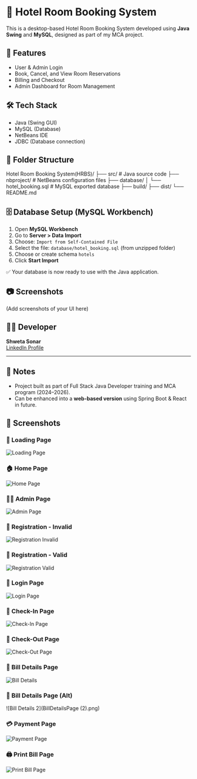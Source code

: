 # 🏨 Hotel Room Booking System

This is a desktop-based Hotel Room Booking System developed using **Java Swing** and **MySQL**, designed as part of my MCA project.

## 🚀 Features
- User & Admin Login
- Book, Cancel, and View Room Reservations
- Billing and Checkout
- Admin Dashboard for Room Management

## 🛠 Tech Stack
- Java (Swing GUI)
- MySQL (Database)
- NetBeans IDE
- JDBC (Database connection)

## 📁 Folder Structure

Hotel Room Booking System(HRBS)/
├── src/ # Java source code
├── nbproject/ # NetBeans configuration files
├── database/
│ └── hotel_booking.sql # MySQL exported database
├── build/
├── dist/
└── README.md


## 🗄️ Database Setup (MySQL Workbench)

1. Open **MySQL Workbench**
2. Go to **Server > Data Import**
3. Choose: `Import from Self-Contained File`
4. Select the file: `database/hotel_booking.sql` (from unzipped folder)
5. Choose or create schema `hotels`
6. Click **Start Import**

✅ Your database is now ready to use with the Java application.

## 📷 Screenshots
(Add screenshots of your UI here)

## 👩‍💻 Developer
**Shweta Sonar**  
[LinkedIn Profile](https://www.linkedin.com/in/shweta-sonar6536492a1)

---

## 📝 Notes
- Project built as part of Full Stack Java Developer training and MCA program (2024–2026).
- Can be enhanced into a **web-based version** using Spring Boot & React in future.

## 📸 Screenshots

### 🔄 Loading Page  
![Loading Page](LoadingPage.png)

### 🏠 Home Page  
![Home Page](Homepage.png)

### 👩‍💼 Admin Page  
![Admin Page](AdminPage.png)

### 📝 Registration - Invalid  
![Registration Invalid](RagistrationInvalidPage.png)

### 📝 Registration - Valid  
![Registration Valid](RagistrationValidPage.png)

### 🔐 Login Page  
![Login Page](LoginPage.png)

### 🏨 Check-In Page  
![Check-In Page](CheckInPage.png)

### 🧾 Check-Out Page  
![Check-Out Page](CheckOutPage.png)

### 📄 Bill Details Page  
![Bill Details](BillDetailsPage.png)

### 📄 Bill Details Page (Alt)  
![Bill Details 2](BillDetailsPage (2).png)

### 💳 Payment Page  
![Payment Page](PaymentPage.png)

### 🖨️ Print Bill Page  
![Print Bill Page](PrintBillPage.png)




